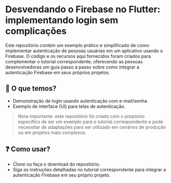 # Desvendando o Firebase no Flutter: implementando login sem complicações

Este repositório contém um exemplo prático e simplificado de como implementar autenticação de pessoas usuárias em um aplicativo usando o Firebase. O código e os recursos aqui fornecidos foram criados para complementar o tutorial correspondente, oferecendo as pessoas desenvolvedoras um guia passo a passo sobre como integrar a autenticação Firebase em seus próprios projetos.

## 🤔 O que temos?

- Demonstração de login usando autenticação com e-mail/senha.
- Exemplo de interface (UI) para telas de autenticação.

> Nota importante: este repositório foi criado com o propósito específico de ser um exemplo para o tutorial correspondente e pode necessitar de adaptações para ser utilizado em cenários de produção ou em projetos mais complexos.

## ❓ Como usar?

- Clone ou faça o download do repositório.
- Siga as instruções detalhadas no tutorial correspondente para integrar a autenticação Firebase em seu próprio projeto.

